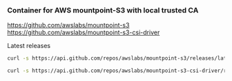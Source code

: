 ### Container for AWS mountpoint-S3 with local trusted CA

https://github.com/awslabs/mountpoint-s3
https://github.com/awslabs/mountpoint-s3-csi-driver

Latest releases

```bash
curl -s https://api.github.com/repos/awslabs/mountpoint-s3/releases/latest | grep tag_name | cut -d '"' -f 4 | tr -d "mountpoint\-s3-"
```

```bash
curl -s https://api.github.com/repos/awslabs/mountpoint-s3-csi-driver/releases/latest | grep tag_name | cut -d '"' -f 4 | tr -d "v"
```
